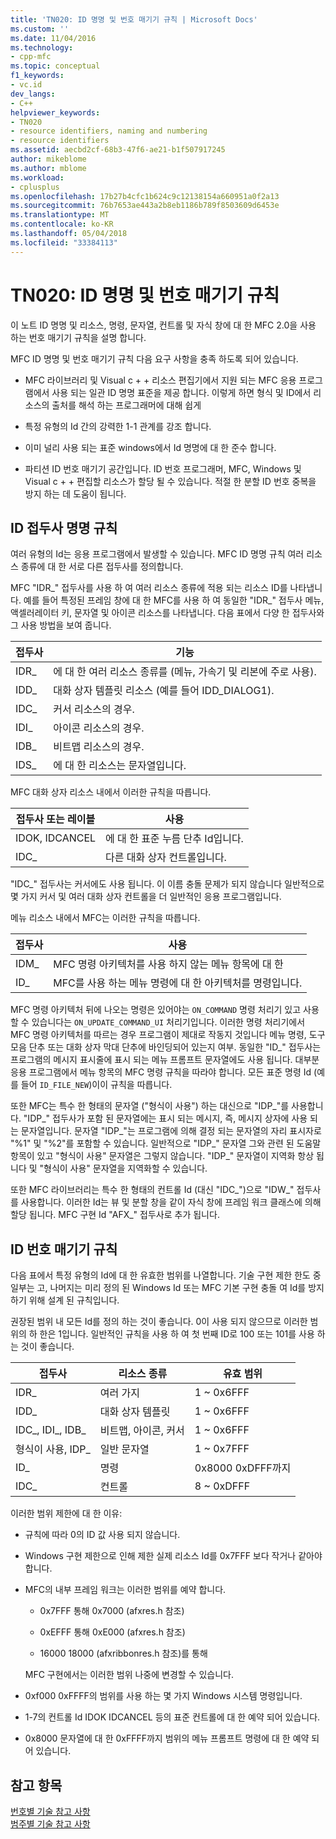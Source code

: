 ```yaml
---
title: 'TN020: ID 명명 및 번호 매기기 규칙 | Microsoft Docs'
ms.custom: ''
ms.date: 11/04/2016
ms.technology:
- cpp-mfc
ms.topic: conceptual
f1_keywords:
- vc.id
dev_langs:
- C++
helpviewer_keywords:
- TN020
- resource identifiers, naming and numbering
- resource identifiers
ms.assetid: aecbd2cf-68b3-47f6-ae21-b1f507917245
author: mikeblome
ms.author: mblome
ms.workload:
- cplusplus
ms.openlocfilehash: 17b27b4cfc1b624c9c12138154a660951a0f2a13
ms.sourcegitcommit: 76b7653ae443a2b8eb1186b789f8503609d6453e
ms.translationtype: MT
ms.contentlocale: ko-KR
ms.lasthandoff: 05/04/2018
ms.locfileid: "33384113"
---
```

# <a name="tn020-id-naming-and-numbering-conventions"></a>TN020: ID 명명 및 번호 매기기 규칙
이 노트 ID 명명 및 리소스, 명령, 문자열, 컨트롤 및 자식 창에 대 한 MFC 2.0을 사용 하는 번호 매기기 규칙을 설명 합니다.  
  
 MFC ID 명명 및 번호 매기기 규칙 다음 요구 사항을 충족 하도록 되어 있습니다.  
  
-   MFC 라이브러리 및 Visual c + + 리소스 편집기에서 지원 되는 MFC 응용 프로그램에서 사용 되는 일관 ID 명명 표준을 제공 합니다. 이렇게 하면 형식 및 ID에서 리소스의 출처를 해석 하는 프로그래머에 대해 쉽게  
  
-   특정 유형의 Id 간의 강력한 1-1 관계를 강조 합니다.  
  
-   이미 널리 사용 되는 표준 windows에서 Id 명명에 대 한 준수 합니다.  
  
-   파티션 ID 번호 매기기 공간입니다. ID 번호 프로그래머, MFC, Windows 및 Visual c + + 편집할 리소스가 할당 될 수 있습니다. 적절 한 분할 ID 번호 중복을 방지 하는 데 도움이 됩니다.  
  
## <a name="the-id-prefix-naming-convention"></a>ID 접두사 명명 규칙  
 여러 유형의 Id는 응용 프로그램에서 발생할 수 있습니다. MFC ID 명명 규칙 여러 리소스 종류에 대 한 서로 다른 접두사를 정의합니다.  
  
 MFC "IDR_" 접두사를 사용 하 여 여러 리소스 종류에 적용 되는 리소스 ID를 나타냅니다. 예를 들어 특정된 프레임 창에 대 한 MFC를 사용 하 여 동일한 "IDR_" 접두사 메뉴, 액셀러레이터 키, 문자열 및 아이콘 리소스를 나타냅니다. 다음 표에서 다양 한 접두사와 그 사용 방법을 보여 줍니다.  
  
|접두사|기능|  
|------------|---------|  
|IDR_|에 대 한 여러 리소스 종류를 (메뉴, 가속기 및 리본에 주로 사용).|  
|IDD_|대화 상자 템플릿 리소스 (예를 들어 IDD_DIALOG1).|  
|IDC_|커서 리소스의 경우.|  
|IDI_|아이콘 리소스의 경우.|  
|IDB_|비트맵 리소스의 경우.|  
|IDS_|에 대 한 리소스는 문자열입니다.|  
  
 MFC 대화 상자 리소스 내에서 이러한 규칙을 따릅니다.  
  
|접두사 또는 레이블|사용|  
|---------------------|---------|  
|IDOK, IDCANCEL|에 대 한 표준 누름 단추 Id입니다.|  
|IDC_|다른 대화 상자 컨트롤입니다.|  
  
 "IDC_" 접두사는 커서에도 사용 됩니다. 이 이름 충돌 문제가 되지 않습니다 일반적으로 몇 가지 커서 및 여러 대화 상자 컨트롤을 더 일반적인 응용 프로그램입니다.  
  
 메뉴 리소스 내에서 MFC는 이러한 규칙을 따릅니다.  
  
|접두사|사용|  
|------------|---------|  
|IDM_|MFC 명령 아키텍처를 사용 하지 않는 메뉴 항목에 대 한|  
|ID_|MFC를 사용 하는 메뉴 명령에 대 한 아키텍처를 명령입니다.|  
  
 MFC 명령 아키텍처 뒤에 나오는 명령은 있어야는 `ON_COMMAND` 명령 처리기 있고 사용할 수 있습니다는 `ON_UPDATE_COMMAND_UI` 처리기입니다. 이러한 명령 처리기에서 MFC 명령 아키텍처를 따르는 경우 프로그램이 제대로 작동지 것입니다 메뉴 명령, 도구 모음 단추 또는 대화 상자 막대 단추에 바인딩되어 있는지 여부. 동일한 "ID_" 접두사는 프로그램의 메시지 표시줄에 표시 되는 메뉴 프롬프트 문자열에도 사용 됩니다. 대부분 응용 프로그램에서 메뉴 항목의 MFC 명령 규칙을 따라야 합니다. 모든 표준 명령 Id (예를 들어 `ID_FILE_NEW`)이이 규칙을 따릅니다.  
  
 또한 MFC는 특수 한 형태의 문자열 ("형식이 사용") 하는 대신으로 "IDP_"를 사용합니다. "IDP_" 접두사가 포함 된 문자열에는 표시 되는 메시지, 즉, 메시지 상자에 사용 되는 문자열입니다. 문자열 "IDP_"는 프로그램에 의해 결정 되는 문자열의 자리 표시자로 "%1" 및 "%2"를 포함할 수 있습니다. 일반적으로 "IDP_" 문자열 그와 관련 된 도움말 항목이 있고 "형식이 사용" 문자열은 그렇지 않습니다. "IDP_" 문자열이 지역화 항상 됩니다 및 "형식이 사용" 문자열을 지역화할 수 있습니다.  
  
 또한 MFC 라이브러리는 특수 한 형태의 컨트롤 Id (대신 "IDC_")으로 "IDW_" 접두사를 사용합니다. 이러한 Id는 뷰 및 분할 창을 같이 자식 창에 프레임 워크 클래스에 의해 할당 됩니다. MFC 구현 Id "AFX_" 접두사로 추가 됩니다.  
  
## <a name="the-id-numbering-convention"></a>ID 번호 매기기 규칙  
 다음 표에서 특정 유형의 Id에 대 한 유효한 범위를 나열합니다. 기술 구현 제한 한도 중 일부는 고, 나머지는 미리 정의 된 Windows Id 또는 MFC 기본 구현 충돌 여 Id를 방지 하기 위해 설계 된 규칙입니다.  
  
 권장된 범위 내 모든 Id를 정의 하는 것이 좋습니다. 0이 사용 되지 않으므로 이러한 범위의 하 한은 1입니다. 일반적인 규칙을 사용 하 여 첫 번째 ID로 100 또는 101를 사용 하는 것이 좋습니다.  
  
|접두사|리소스 종류|유효 범위|  
|------------|-------------------|-----------------|  
|IDR_|여러 가지|1 ~ 0x6FFF|  
|IDD_|대화 상자 템플릿|1 ~ 0x6FFF|  
|IDC_, IDI_, IDB_|비트맵, 아이콘, 커서|1 ~ 0x6FFF|  
|형식이 사용, IDP_|일반 문자열|1 ~ 0x7FFF|  
|ID_|명령|0x8000 0xDFFF까지|  
|IDC_|컨트롤|8 ~ 0xDFFF|  
  
 이러한 범위 제한에 대 한 이유:  
  
-   규칙에 따라 0의 ID 값 사용 되지 않습니다.  
  
-   Windows 구현 제한으로 인해 제한 실제 리소스 Id를 0x7FFF 보다 작거나 같아야 합니다.  
  
-   MFC의 내부 프레임 워크는 이러한 범위를 예약 합니다.  
  
    -   0x7FFF 통해 0x7000 (afxres.h 참조)  
  
    -   0xEFFF 통해 0xE000 (afxres.h 참조)  
  
    -   16000 18000 (afxribbonres.h 참조)를 통해  
  
     MFC 구현에서는 이러한 범위 나중에 변경할 수 있습니다.  
  
-   0xf000 0xFFFF의 범위를 사용 하는 몇 가지 Windows 시스템 명령입니다.  
  
-   1-7의 컨트롤 Id IDOK IDCANCEL 등의 표준 컨트롤에 대 한 예약 되어 있습니다.  
  
-   0x8000 문자열에 대 한 0xFFFF까지 범위의 메뉴 프롬프트 명령에 대 한 예약 되어 있습니다.  
  
## <a name="see-also"></a>참고 항목  
 [번호별 기술 참고 사항](../mfc/technical-notes-by-number.md)   
 [범주별 기술 참고 사항](../mfc/technical-notes-by-category.md)

